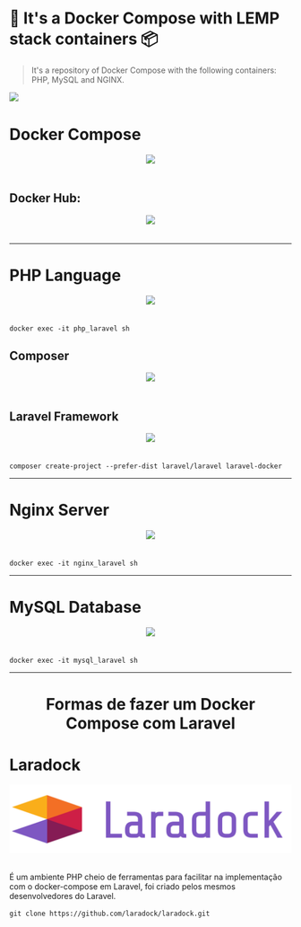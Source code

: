 # 🐙 It's a Docker Compose with LEMP stack containers 📦

<blockquote>It's a repository of Docker Compose with the following containers: PHP, MySQL and NGINX.</blockquote>

<img src="https://user-images.githubusercontent.com/61624336/135663142-6634374f-0863-4949-8cf4-f8de79d84d85.jpg" height="377">

# Docker Compose
<div align="center"><img src="https://openwhisk.apache.org/images/deployments/logo-docker-compose-text.svg" height="277"></div><br \>

## Docker Hub:  
<div align="center"><img src="https://symbols.getvecta.com/stencil_78/89_docker-tile.5425ae689d.svg" height="277"></div><br \>

<hr>

# PHP Language
<div align="center"><img src="https://www.php.net/images/logos/php-logo.svg" height="270"></div><br \>

```
docker exec -it php_laravel sh
```

## Composer
<div align="center"><img src="https://cdn.worldvectorlogo.com/logos/composer.svg" height="270"></div><br \>

## Laravel Framework
<div align="center"><img src="https://cdn.worldvectorlogo.com/logos/laravel-2.svg" height="277"></div><br \>

```
composer create-project --prefer-dist laravel/laravel laravel-docker
```

<hr>

# Nginx Server
<div align="center"><img src="https://symbols.getvecta.com/stencil_89/48_nginx-icon.4056e667e9.svg" height="277"></div><br \>

```
docker exec -it nginx_laravel sh
```
<hr>

# MySQL Database
<div align="center"><img src="https://symbols.getvecta.com/stencil_88/137_mysql-official.0f54b3d3c5.svg" height="277"></div><br \>

```
docker exec -it mysql_laravel sh
```

<hr>

<h1 align="center">Formas de fazer um Docker Compose com Laravel</h1>

# Laradock
<div align="center"><img src="https://raw.githubusercontent.com/laradock/laradock/master/.github/home-page-images/laradock-logo.jpg"></div><br \>

É um ambiente PHP cheio de ferramentas para facilitar na implementação com o docker-compose em Laravel, foi criado pelos mesmos desenvolvedores do Laravel.

```
git clone https://github.com/laradock/laradock.git
```
